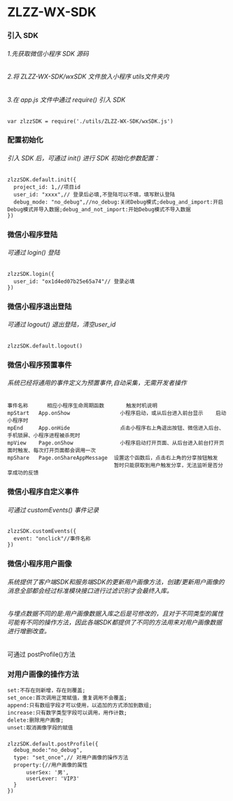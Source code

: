 # ZLZZ-WX-SDK

### 引入 SDK
###### 1.先获取微信小程序 SDK 源码 
###### 2.将 ZLZZ-WX-SDK/wxSDK 文件放入小程序 utils文件夹内
###### 3.在 app.js 文件中通过 require() 引入 SDK 
` var zlzzSDK = require('./utils/ZLZZ-WX-SDK/wxSDK.js') ` 

### 配置初始化
###### 引入 SDK 后，可通过 init() 进行 SDK 初始化参数配置： 
### 
    zlzzSDK.default.init({    
      project_id: 1,//项目id  
      user_id: "xxxx",// 登录后必填,不登陆可以不填，填写默认登陆  
      debug_mode: "no_debug",//no_debug:关闭Debug模式;debug_and_import:开启Debug模式并导入数据;debug_and_not_import:开始Debug模式不导入数据   
    })
    
### 微信小程序登陆
###### 可通过 login() 登陆
### 
    zlzzSDK.login({    
      user_id: "ox1d4ed07b25e65a74"// 登录必填   
    })

### 微信小程序退出登陆
###### 可通过 logout() 退出登陆，清空user_id
### 
    zlzzSDK.default.logout()


    
### 微信小程序预置事件
###### 系统已经将通用的事件定义为预置事件,自动采集，无需开发者操作
### 
    事件名称	  相应小程序生命周期函数	    触发时机说明
    mpStart	  App.onShow	            小程序启动，或从后台进入前台显示	启动小程序时
    mpEnd	  App.onHide	            点击小程序右上角退出按钮、微信进入后台、手机锁屏、小程序进程被杀死时
    mpView	  Page.onShow	            小程序启动打开页面、从后台进入前台打开页面时触发、每次打开页面都会调用一次
    mpShare	  Page.onShareAppMessage  设置这个函数后，点击右上角的分享按钮触发	
                                      暂时只能获取到用户触发分享，无法监听是否分享成功的反馈 


### 微信小程序自定义事件
###### 可通过 customEvents() 事件记录
### 
    zlzzSDK.customEvents({    
      event: "onclick"//事件名称   
    })

### 微信小程序用户画像
###### 系统提供了客户端SDK和服务端SDK的更新用户画像方法，创建/更新用户画像的消息全部都会经过标准模块接口进行过滤识别才会最终入库。
###### 与埋点数据不同的是:用户画像数据入库之后是可修改的，且对于不同类型的属性可能有不同的操作方法，因此各端SDK都提供了不同的方法用来对用户画像数据进行增删改查。 
可通过 postProfile()方法 <br />  

### 对用户画像的操作方法
    set:不存在则新增，存在则覆盖;
    set_once:首次调用正常赋值，重复调用不会覆盖;
    append:只有数组字段才可以使用，以追加的方式添加到数组;
    increase:只有数字类型字段可以调用，用作计数;
    delete:删除用户画像;
    unset:取消画像字段的赋值
### 
    zlzzSDK.default.postProfile({    
      debug_mode:"no_debug",
      type: "set_once",// 对用户画像的操作方法
      property:{//用户画像的属性
          userSex: '男',
          userLever: 'VIP3'
      }
    })

